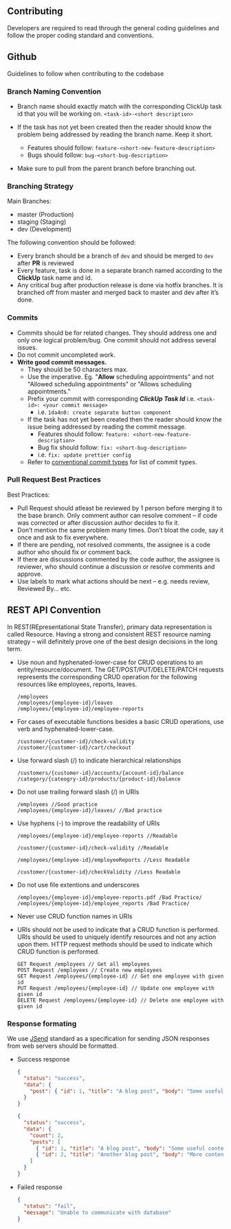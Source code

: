 ## Contributing

Developers are required to read through the general coding guidelines and follow the proper coding standard and conventions.

## Github

Guidelines to follow when contributing to the codebase

### Branch Naming Convention

- Branch name should exactly match with the corresponding ClickUp task id that you will be working on. `<task-id>-<short description>`

- If the task has not yet been created then the reader should know the problem being addressed by reading the branch name. Keep it short.
  - Features should follow: `feature-<short-new-feature-description>`
  - Bugs should follow: `bug-<short-bug-description>`
- Make sure to pull from the parent branch before branching out.

### Branching Strategy

Main Branches:

- master (Production)
- staging (Staging)
- dev (Development)

The following convention should be followed:

- Every branch should be a branch of `dev` and should be merged to `dev` after **PR** is reviewed
- Every feature, task is done in a separate branch named according to the **ClickUp** task name and id.
- Any critical bug after production release is done via hotfix branches. It is branched off from master and merged back to master and dev after it’s done.

### Commits

- Commits should be for related changes. They should address one and only one logical problem/bug. One commit should not address several issues.
- Do not commit uncompleted work.
- **Write good commit messages.**
  - They should be 50 characters max.
  - Use the imperative. Eg. "**Allow** scheduling appointments" and not "Allowed scheduling appointments" or "Allows scheduling appointments."
  - Prefix your commit with corresponding **_ClickUp Task Id_** i.e. `<task-id>: <your commit message>`
    - i.e. `1da4n0: create separate button component`
  - If the task has not yet been created then the reader should know the issue being addressed by reading the commit message.
    - Features should follow: `feature: <short-new-feature-description>`
    - Bug fix should follow: `fix: <short-bug-description>`
    - i.e. `fix: update prettier config`
  - Refer to <a href="https://www.conventionalcommits.org/en/v1.0.0/">conventional commit types</a> for list of commit types.

### Pull Request Best Practices

Best Practices:

- Pull Request should atleast be reviewed by 1 person before merging it to the base branch.
  Only comment author can resolve comment – if code was corrected or after discussion author decides to fix it.
- Don’t mention the same problem many times. Don’t bloat the code, say it once and ask to fix everywhere.
- If there are pending, not resolved comments, the assignee is a code author who should fix or comment back.
- If there are discussions commented by the code author, the assignee is reviewer, who should continue a discussion or resolve comments and approve.
- Use labels to mark what actions should be next – e.g. needs review, Reviewed By... etc.

## REST API Convention

In REST(REpresentational State Transfer), primary data representation is called Resource. Having a strong and consistent REST resource naming strategy – will definitely prove one of the best design decisions in the long term.

- Use noun and hyphenated-lower-case for CRUD operations to an entity/resource/document. The GET/POST/PUT/DELETE/PATCH requests represents the corresponding CRUD operation for the following resources like employees, reports, leaves.

  ```
  /employees
  /employees/{employee-id}/leaves
  /employees/{employee-id}/employee-reports
  ```

- For cases of executable functions besides a basic CRUD operations, use verb and hyphenated-lower-case.

  ```
  /customer/{customer-id}/check-validity
  /customer/{customer-id}/cart/checkout
  ```

- Use forward slash (/) to indicate hierarchical relationships

  ```
  /customers/{customer-id}/accounts/{account-id}/balance /category/{cateogry-id}/products/{product-id}/balance
  ```

- Do not use trailing forward slash (/) in URIs

  ```
  /employees //Good practice
  /employees/{employee-id}/leaves/ //Bad practice
  ```

- Use hyphens (-) to improve the readability of URIs

  ```
  /employees/{employee-id}/employee-reports //Readable

  /customer/{customer-id}/check-validity //Readable

  /employees/{employee-id}/employeeReports //Less Readable

  /customer/{customer-id}/checkValidity //Less Readable
  ```

- Do not use file extentions and underscores

  ```
  /employees/{employee-id}/employee-reports.pdf /Bad Practice/
  /employees/{employee-id}/employee_reports /Bad Practice/
  ```

- Never use CRUD function names in URIs

- URIs should not be used to indicate that a CRUD function is performed. URIs should be used to uniquely identify resources and not any action upon them. HTTP request methods should be used to indicate which CRUD function is performed.

  ```
  GET Request /employees // Get all employees
  POST Request /employees // Create new employees
  GET Request /employees/{employee-id} // Get one employee with given id
  PUT Request /employees/{employee-id} // Update one employee with given id
  DELETE Request /employees/{employee-id} // Delete one employee with given id
  ```

### Response formating

We use <a href="https://github.com/omniti-labs/jsend">JSend</a> standard as a specification for sending JSON responses from web servers should be formatted.

- Success response

  ```json
  {
    "status": "success",
    "data": {
      "post": { "id": 1, "title": "A blog post", "body": "Some useful content" }
    }
  }
  ```

  ```json
  {
    "status": "success",
    "data": {
      "count": 2,
      "posts": [
        { "id": 1, "title": "A blog post", "body": "Some useful content" },
        { "id": 2, "title": "Another blog post", "body": "More content" }
      ]
    }
  }
  ```

- Failed response

  ```json
  {
    "status": "fail",
    "message": "Unable to communicate with database"
  }
  ```
